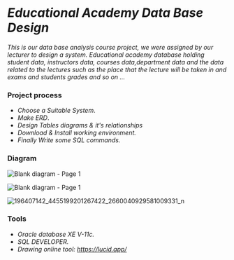 # _Educational Academy Data Base Design_

_This is our data base analysis course project, we were assigned by our lecturer to design a system._
_Educational academy database holding student data, instructors data, courses data,department data and the data related to the lectures such as the place that the lecture will be taken in and exams and students grades and so on ..._

### Project process

-  _Choose a Suitable System_.
-  _Make ERD_.
- _Design Tables diagrams & it's relationships_
- _Download & Install working environment._
- _Finally Write some SQL commands._

### Diagram

![Blank diagram - Page 1](https://user-images.githubusercontent.com/47748059/121253355-4d7d0800-c8a9-11eb-8a94-7e0ebdc615c1.png)

![Blank diagram - Page 1](https://user-images.githubusercontent.com/47748059/121333169-d8e1b200-c918-11eb-93d2-925050048868.png)

![196407142_4455199201267422_2660040929581009331_n](https://user-images.githubusercontent.com/47748059/121334472-f82d0f00-c919-11eb-86ec-1b6486ce1e7e.png)

### Tools

- _Oracle database XE V-11c._
- _SQL DEVELOPER._
- _Drawing online tool: https://lucid.app/_
